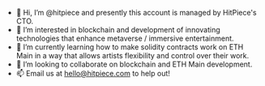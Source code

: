- 👋 Hi, I’m @hitpiece and presently this account is managed by HitPiece's CTO.
- 👀 I’m interested in blockchain and development of innovating technologies that enhance metaverse / immersive entertainment.
- 🌱 I’m currently learning how to make solidity contracts work on ETH Main in a way that allows artists flexibility and control over their work.
- 💞️ I’m looking to collaborate on blockchain and ETH Main development.
- 📫 Email us at hello@hitpiece.com to help out!

<!---
hitpiece/hitpiece is a ✨ special ✨ repository because its `README.md` (this file) appears on your GitHub profile.
You can click the Preview link to take a look at your changes.
--->
